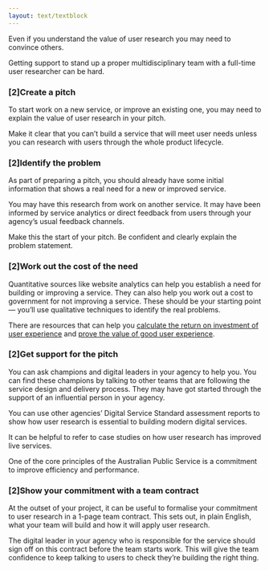 ```yaml
---
layout: text/textblock
---
```


Even if you understand the value of user research you may need to convince others.

Getting support to stand up a proper multidisciplinary team with a full-time user researcher can be hard.

### [2]Create a pitch

To start work on a new service, or improve an existing one, you may need to explain the value of user research in your pitch.

Make it clear that you can’t build a service that will meet user needs unless you can research with users through the whole product lifecycle.

### [2]Identify the problem

As part of preparing a pitch, you should already have some initial information that shows a real need for a new or improved service.

You may have this research from work on another service. It may have been informed by service analytics or direct feedback from users through your agency’s usual feedback channels.

Make this the start of your pitch. Be confident and clearly explain the problem statement.

### [2]Work out the cost of the need

Quantitative sources like website analytics can help you establish a need for building or improving a service. They can also help you work out a cost to government for not improving a service. These should be your starting point — you’ll use qualitative techniques to identify the real problems.

There are resources that can help you [calculate the return on investment of user experience](https://www.usability.gov/what-and-why/benefits-of-ucd.html) and [prove the value of good user experience](https://medium.com/ux-immersion-interactions/a-proven-method-for-showing-the-value-of-good-ux-c25ae0c86fb4).

### [2]Get support for the pitch

You can ask champions and digital leaders in your agency to help you. You can find these champions by talking to other teams that are following the service design and delivery process. They may have got started through the support of an influential person in your agency.

You can use other agencies’ Digital Service Standard assessment reports to show how user research is essential to building modern digital services.

It can be helpful to refer to case studies on how user research has improved live services.

One of the core principles of the Australian Public Service is a commitment to improve efficiency and performance.

### [2]Show your commitment with a team contract

At the outset of your project, it can be useful to formalise your commitment to user research in a  1-page team contract. This sets out, in plain English, what your team will build and how it will apply user research.

The digital leader in your agency who is responsible for the service should sign off on this contract before the team starts work. This will give the team confidence to keep talking to users to check they’re building the right thing.
